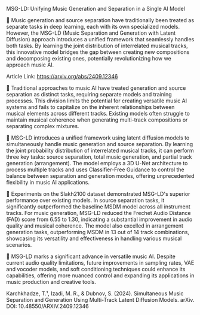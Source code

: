 MSG-LD: Unifying Music Generation and Separation in a Single AI Model

📌 Music generation and source separation have traditionally been treated as separate tasks in deep learning, each with its own specialized models. However, the MSG-LD (Music Separation and Generation with Latent Diffusion) approach introduces a unified framework that seamlessly handles both tasks. By learning the joint distribution of interrelated musical tracks, this innovative model bridges the gap between creating new compositions and decomposing existing ones, potentially revolutionizing how we approach music AI.

Article Link: https://arxiv.org/abs/2409.12346

🔹 Traditional approaches to music AI have treated generation and source separation as distinct tasks, requiring separate models and training processes. This division limits the potential for creating versatile music AI systems and fails to capitalize on the inherent relationships between musical elements across different tracks. Existing models often struggle to maintain musical coherence when generating multi-track compositions or separating complex mixtures.

🔹 MSG-LD introduces a unified framework using latent diffusion models to simultaneously handle music generation and source separation. By learning the joint probability distribution of interrelated musical tracks, it can perform three key tasks: source separation, total music generation, and partial track generation (arrangement). The model employs a 3D U-Net architecture to process multiple tracks and uses Classifier-Free Guidance to control the balance between separation and generation modes, offering unprecedented flexibility in music AI applications.

🔹 Experiments on the Slakh2100 dataset demonstrated MSG-LD's superior performance over existing models. In source separation tasks, it significantly outperformed the baseline MSDM model across all instrument tracks. For music generation, MSG-LD reduced the Frechet Audio Distance (FAD) score from 6.55 to 1.30, indicating a substantial improvement in audio quality and musical coherence. The model also excelled in arrangement generation tasks, outperforming MSDM in 13 out of 14 track combinations, showcasing its versatility and effectiveness in handling various musical scenarios.

🔹 MSG-LD marks a significant advance in versatile music AI. Despite current audio quality limitations, future improvements in sampling rates, VAE and vocoder models, and soft conditioning techniques could enhance its capabilities, offering more nuanced control and expanding its applications in music production and creative tools.

Karchkhadze, T.¹, Izadi, M. R., & Dubnov, S. (2024). Simultaneous Music Separation and Generation Using Multi-Track Latent Diffusion Models. arXiv. DOI: 10.48550/ARXIV.2409.12346